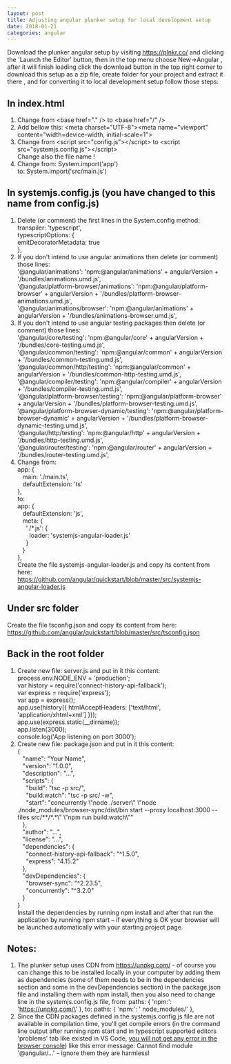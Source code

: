 ```yaml
---
layout: post
title: Adjusting angular plunker setup for local development setup
date: 2018-01-21
categories: angular
---
```


Download the plunker angular setup by visiting https://plnkr.co/ and clicking the 'Launch the Editor' button, then in the top menu choose New->Angular , after it will finish loading click the download button in the top right corner to download this setup as a zip file, create folder for your project and extract it there , and for converting it to local development setup follow those steps:

## In index.html
1.	Change from &lt;base href=\".\" /&gt; to &lt;base href=\"/\" /&gt;
2.	Add bellow this: &lt;meta charset=\"UTF-8\"&gt;&lt;meta name=\"viewport\" content=\"width=device-width, initial-scale=1\"&gt;
3.	Change from &lt;script src=\"config.js\"&gt;&lt;/script&gt; to &lt;script src=\"systemjs.config.js\"&gt;&lt;/script&gt;<br>Change also the file name !
4.	Change from: System.import('app')<br>to: System.import('src/main.js')

## In systemjs.config.js (you have changed to this name from config.js)
1.	Delete (or comment) the first lines in the System.config method:<br>transpiler: \'typescript\',<br>typescriptOptions: {<br>   emitDecoratorMetadata: true<br>},
2.	If you don\'t intend to use angular animations then delete (or comment) those lines:<br>\'@angular/animations\': \'npm:@angular/animations\' + angularVersion + \'/bundles/animations.umd.js\',<br>\'@angular/platform-browser/animations\': \'npm:@angular/platform-browser\' + angularVersion + \'/bundles/platform-browser-animations.umd.js\',<br>    \'@angular/animations/browser\': \'npm:@angular/animations\' + angularVersion + \'/bundles/animations-browser.umd.js\',
3.	If you don\'t intend to use angular testing packages then delete (or comment) those lines:<br>\'@angular/core/testing\': \'npm:@angular/core\' + angularVersion + \'/bundles/core-testing.umd.js\',<br>\'@angular/common/testing\': \'npm:@angular/common\' + angularVersion + \'/bundles/common-testing.umd.js\',<br>\'@angular/common/http/testing\': \'npm:@angular/common\' + angularVersion + \'/bundles/common-http-testing.umd.js\',<br>\'@angular/compiler/testing\': \'npm:@angular/compiler\' + angularVersion + \'/bundles/compiler-testing.umd.js\',<br>\'@angular/platform-browser/testing\': \'npm:@angular/platform-browser\' + angularVersion + \'/bundles/platform-browser-testing.umd.js\',<br>\'@angular/platform-browser-dynamic/testing\': \'npm:@angular/platform-browser-dynamic\' + angularVersion + \'/bundles/platform-browser-dynamic-testing.umd.js\',<br>    \'@angular/http/testing\': \'npm:@angular/http\' + angularVersion + \'/bundles/http-testing.umd.js\',<br>\'@angular/router/testing\': \'npm:@angular/router\' + angularVersion + \'/bundles/router-testing.umd.js\',
4.	Change from:<br>app: {<br> &nbsp;&nbsp;     main: \'./main.ts\',<br>  &nbsp;&nbsp;    defaultExtension: \'ts\'<br>},<br>to:<br>app: {<br>  &nbsp;&nbsp;    defaultExtension: \'js\',<br>  &nbsp;&nbsp;   meta: {<br>  &nbsp;&nbsp;&nbsp;&nbsp;      \'./*.js\': {<br>   &nbsp;&nbsp;&nbsp;&nbsp;&nbsp;&nbsp;       loader: \'systemjs-angular-loader.js\'<br>  &nbsp;&nbsp;&nbsp;&nbsp;      }<br>  &nbsp;&nbsp;    }<br>},<br>Create the file systemjs-angular-loader.js and copy its content from here:<br><https://github.com/angular/quickstart/blob/master/src/systemjs-angular-loader.js>

## Under src folder
Create the file tsconfig.json and copy its content from here:<br>
<https://github.com/angular/quickstart/blob/master/src/tsconfig.json>

## Back in the root folder
1.	Create new file: server.js and put in it this content:<br>process.env.NODE_ENV = \'production\';<br>var history = require(\'connect-history-api-fallback\');<br>var express = require(\'express\');<br>var app = express();<br>app.use(history({ htmlAcceptHeaders: [\'text/html\', \'application/xhtml+xml\'] }));<br>app.use(express.static(__dirname)); <br>app.listen(3000);<br>console.log(\'App listening on port 3000\');
2.	Create new file: package.json and put in it this content:<br>{<br>  &nbsp;&nbsp;  \"name\": \"Your Name\",<br>  &nbsp;&nbsp;  \"version\": \"1.0.0\",<br>  &nbsp;&nbsp;  \"description\": \"…\",<br>  &nbsp;&nbsp;  \"scripts\": {<br>   &nbsp;&nbsp;&nbsp;&nbsp;    \"build\": \"tsc -p src/\",<br>   &nbsp;&nbsp;&nbsp;&nbsp;    \"build:watch\": \"tsc -p src/ -w\",<br>   &nbsp;&nbsp;&nbsp;&nbsp;    \"start\": \"concurrently \\\"node ./server\\\" \\\"node ./node_modules/browser-sync/dist/bin start \-\-proxy localhost:3000 \-\-files src/\*\*/\*\.\*\\\" \\\"npm run build:watch\\\"\"<br> &nbsp;&nbsp;   },<br>  &nbsp;&nbsp;  \"author\": \"…\",<br>  &nbsp;&nbsp;  \"license\": \"…\",<br>  &nbsp;&nbsp;  \"dependencies\": {<br>     &nbsp;&nbsp;&nbsp;&nbsp;    \"connect-history-api-fallback\": \"^1.5.0\",<br>   &nbsp;&nbsp;&nbsp;&nbsp;      \"express\": \"4.15.2\"<br>  &nbsp;&nbsp;  },<br>  &nbsp;&nbsp;  \"devDependencies\": {<br>   &nbsp;&nbsp;&nbsp;&nbsp;     \"browser-sync\": \"^2.23.5\",<br>   &nbsp;&nbsp;&nbsp;&nbsp;     \"concurrently\": \"^3.2.0\"<br>  &nbsp;&nbsp;  }<br>}<br>Install the dependencies by running npm install and after that run the application by running npm start – if everything is OK your browser will be launched automatically with your starting project page.<br>

## Notes:
1.	The plunker setup uses CDN from <https://unpkg.com/> - of course you can change this to be installed locally  in your computer by adding them as dependencies (some of them needs to be in the dependencies section and some in the devDependencies section) in the package.json file and installing them with npm install, then you also need to change line in the systemjs.config.js file, from: paths: { \'npm:\': \'https://unpkg.com/\' }, to: paths: { \'npm:\': \' node_modules/\' },
2.	Since the CDN packages defined in the systemjs.config.js file are not available in compilation time, you\'ll get compile errors (in the command line output after running npm start and in typescript supported editors \'problems\' tab like existed in VS Code, <u>you will not get any error in the browser console</u>) like this error message: Cannot find module \'@angular/…\' – ignore them they are harmless!

